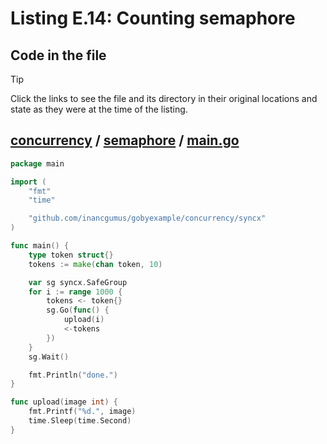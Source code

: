 # Listing E.14: Counting semaphore

## Code in the file

> [!TIP]
> Click the links to see the file and its directory in their original locations and state as they were at the time of the listing.

## [concurrency](https://github.com/inancgumus/gobyexample/blob/8788e3972f6181fc7c06aed2dcfc35c60fdaf4f9/concurrency) / [semaphore](https://github.com/inancgumus/gobyexample/blob/8788e3972f6181fc7c06aed2dcfc35c60fdaf4f9/concurrency/semaphore) / [main.go](https://github.com/inancgumus/gobyexample/blob/8788e3972f6181fc7c06aed2dcfc35c60fdaf4f9/concurrency/semaphore/main.go)

```go
package main

import (
	"fmt"
	"time"

	"github.com/inancgumus/gobyexample/concurrency/syncx"
)

func main() {
	type token struct{}
	tokens := make(chan token, 10)

	var sg syncx.SafeGroup
	for i := range 1000 {
		tokens <- token{}
		sg.Go(func() {
			upload(i)
			<-tokens
		})
	}
	sg.Wait()

	fmt.Println("done.")
}

func upload(image int) {
	fmt.Printf("%d.", image)
	time.Sleep(time.Second)
}
```

